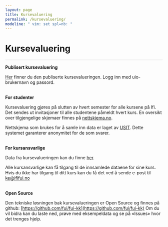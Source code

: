 ```yaml
---
layout: page
title: Kursevaluering
permalink: /kursevaluering/
modeline: " vim: set spl=nb: "
---
```


# Kursevaluering

---

**Publisert kursevaluering**

[Her](https://www.mn.uio.no/ifi/livet-rundt-studiene/organisasjoner/fui-kk/kursevaluering/)
finner du den publiserte kursevalueringen. Logg inn med uio-brukernavn og passord.
<br><br>

**For studenter**

Kursevaluering gjøres på slutten av hvert semester for alle kursene på Ifi. Det
sendes ut invitasjoner til alle studentene påmeldt hvert kurs. En oversikt over
tilgjengelige skjemaer finnes på
[nettskjema.no](https://nettskjema.no/).

Nettskjema som brukes for å samle inn data er laget av [USIT](https://www.usit.uio.no/). Dette systemet garanterer anonymitet for de som svarer.
<br><br>

**For kursansvarlige**

Data fra kursevalueringen kan du finne
[her](https://www.mn.uio.no/ifi/livet-rundt-studiene/organisasjoner/fui/info/kurs.html).

Alle kursansvarlige kan få tilgang til de innsamlede dataene for sine kurs.
Hvis du ikke har tilgang til ditt kurs kan du få det ved å sende e-post til ke@ififui.no
<br><br>

**Open Source**

Den tekniske løsningen bak kursevalueringen er Open Source og finnes på github:
[https://github.com/fui/fui-kk](https://github.com/fui/fui-kk) Om du vil bidra
kan du laste ned, prøve med eksempeldata og se på «Issues» hvor det trenges
hjelp.
